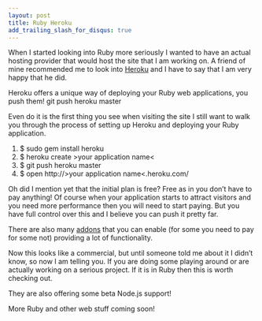 ```yaml
---
layout: post
title: Ruby Heroku
add_trailing_slash_for_disqus: true
---
```

When I started looking into Ruby more seriously I wanted to have an actual hosting provider that would host the site that I am working on. A friend of mine recommended me to look into [Heroku](http://www.heroku.com/) and I have to say that I am very happy that he did.

Heroku offers a unique way of deploying your Ruby web applications, you push them!
git push heroku master

Even do it is the first thing you see when visiting the site I still want to walk you through the process of setting up Heroku and deploying your Ruby application.

1. $ sudo gem install heroku
2. $ heroku create &gt;your application name&lt;
3. $ git push heroku master
4. $ open http://&gt;your application name&lt;.heroku.com/

Oh did I mention yet that the initial plan is free? Free as in you don’t have to pay anything! Of course when your application starts to attract visitors and you need more performance then you will need to start paying. But you have full control over this and I believe you can push it pretty far.

There are also many [addons](http://addons.heroku.com/) that you can enable (for some you need to pay for some not) providing a lot of functionality.

Now this looks like a commercial, but until someone told me about it I didn’t know, so now I am telling you. If you are doing some playing around or are actually working on a serious project. If it is in Ruby then this is worth checking out.

They are also offering some beta Node.js support!

More Ruby and other web stuff coming soon!